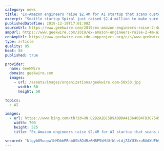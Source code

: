 ```yaml
---
category: news
title: "Ex-Amazon engineers raise $2.4M for AI startup that scans customer feedback"
excerpt: "Seattle startup Spiral just raised $2.4 million to make sure companies can take advantage of the constant stream of customer feedback they receive. The startup, a recent participant in Amazon’s Alexa Accelerator program under its prior name Togethar, makes artificial intelligence software that can rapidly scan multiple channels of customer ..."
publishedDateTime: 2019-12-19T17:01:00Z
sourceUrl: https://www.geekwire.com/2019/ex-amazon-engineers-raise-2-4m-ai-startup-scans-customer-feedback/
ampUrl: https://www.geekwire.com/2019/ex-amazon-engineers-raise-2-4m-ai-startup-scans-customer-feedback/amp/
cdnAmpUrl: https://www-geekwire-com.cdn.ampproject.org/c/s/www.geekwire.com/2019/ex-amazon-engineers-raise-2-4m-ai-startup-scans-customer-feedback/amp/
type: article
quality: 85
heat: 86
published: true

provider:
  name: GeekWire
  domain: geekwire.com
  images:
    - url: /assets/images/organizations/geekwire.com-50x50.jpg
      width: 50
      height: 50

topics:
  - AI

images:
  - url: https://www.bing.com/th?id=ON.C292A2DC5D9A0DDA413640B4FD3C7545
    width: 700
    height: 525
    title: "Ex-Amazon engineers raise $2.4M for AI startup that scans customer feedback"

secured: "klgyb85uupw1hMDbbPBnbUSk8OdRz6M8P5kMUUfWLeLdjZAYU3kraBUdXUFhS299sT1IYKdutBppuGjrRNPNDoZWiE/6Ttat/4c2NK/2DNIza0wAB0JTqQKyEZznvHb2wn4dvOavJ0LOiTdKRbliumLyLuQRQpLcuunvTne8qnXjXtzKafqrZNaD50MSsTfOXQ0HQ4FoUfvVd366RNZZn8M+bCEcVQmYIBvWHZGwGx+DDHfLKZBJwyYgMnC9c7XDY06fM4kSMrMURpb8huXMJA==;3PbDkCq/Ie6kMsrv+B25WQ=="
---
```


